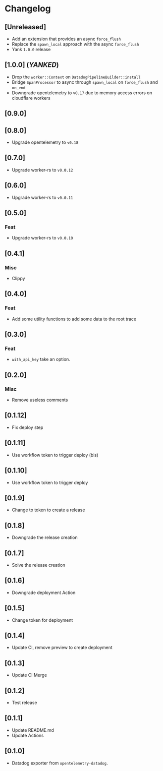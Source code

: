 # Changelog

## [Unreleased]

-   Add an extension that provides an async `force_flush`
-   Replace the `spawn_local` approach with the async `force_flush`
-   Yank `1.0.0` release

## [1.0.0] (*YANKED*)

-   Drop the `worker::Context` on `DatadogPipelineBuilder::install`
-   Bridge `SpanProcessor` to async through `spawn_local` on `force_flush` and `on_end`
-   Downgrade opentelemetry to `v0.17` due to memory access errors on cloudflare workers

## [0.9.0]

## [0.8.0]

-   Upgrade opentelemetry to `v0.18`

## [0.7.0]

-   Upgrade worker-rs to `v0.0.12`

## [0.6.0]

-   Upgrade worker-rs to `v0.0.11`

## [0.5.0]

### Feat

-   Upgrade worker-rs to `v0.0.10`

## [0.4.1]

### Misc

-   Clippy

## [0.4.0]

### Feat

-   Add some utility functions to add some data to the root trace

## [0.3.0]

### Feat

-   `with_api_key` take an option.

## [0.2.0]

### Misc

-   Remove useless comments

## [0.1.12]

-   Fix deploy step

## [0.1.11]

-   Use workflow token to trigger deploy (bis)

## [0.1.10]

-   Use workflow token to trigger deploy

## [0.1.9]

-   Change to token to create a release

## [0.1.8]

-   Downgrade the release creation

## [0.1.7]

-   Solve the release creation

## [0.1.6]

-   Downgrade deployment Action

## [0.1.5]

-   Change token for deployment

## [0.1.4]

-   Update CI, remove preview to create deployment

## [0.1.3]

-   Update CI Merge

## [0.1.2]

-   Test release

## [0.1.1]

-   Update README.md
-   Update Actions

## [0.1.0]

-   Datadog exporter from `opentelemetry-datadog`.
